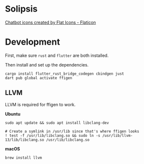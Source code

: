 # Solipsis

<a href="https://www.flaticon.com/free-icons/chatbot" title="chatbot icons">Chatbot icons created by Flat Icons - Flaticon</a>

# Development

First, make sure `rust` and `flutter` are both installed.

Then install and set up the dependencies.

```shell
cargo install flutter_rust_bridge_codegen cbindgen just
dart pub global activate ffigen
```

## LLVM

LLVM is required for ffigen to work.

**Ubuntu**
```shell
sudo apt update && sudo apt install libclang-dev

# Create a symlink in /usr/lib since that's where ffigen looks
! test -f /usr/lib/libclang.so && sudo ln -s /usr/lib/llvm-13/lib/libclang.so /usr/lib/libclang.so
```

**macOS**
```shell
brew install llvm
```